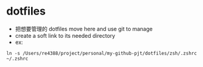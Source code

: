 # dotfiles

- 把想要管理的 dotfiles move here and use git to manage
- create a soft link to its needed directory
- ex:
```shell
ln -s /Users/re4388/project/personal/my-github-pjt/dotfiles/zsh/.zshrc ~/.zshrc
```


